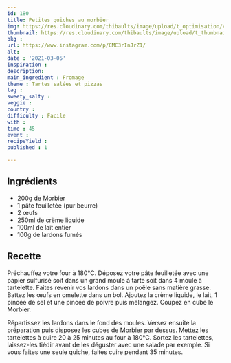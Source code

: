 ```yaml
---
id: 180
title: Petites quiches au morbier
img: https://res.cloudinary.com/thibaults/image/upload/t_optimisation/v1615052966/Recipes/20210306_quiches_morbier.jpg
thumbnail: https://res.cloudinary.com/thibaults/image/upload/t_thumbnail_josie/v1615052966/Recipes/20210306_quiches_morbier.jpg
bkg : 
url: https://www.instagram.com/p/CMC3rInJrZ1/
alt: 
date : '2021-03-05'
inspiration : 
description: 
main_ingredient : Fromage
theme : Tartes salées et pizzas
tag : 
sweety_salty : 
veggie :
country : 
difficulty : Facile
with : 
time : 45
event : 
recipeYield : 
published : 1

---
```


## Ingrédients
 - 200g de Morbier
 - 1 pâte feuilletée (pur beurre)
 - 2 œufs
 - 250ml de crème liquide
 - 100ml de lait entier
 - 100g de lardons fumés

## Recette
Préchauffez votre four à 180°C. Déposez votre pâte feuilletée avec une papier sulfurisé soit dans un grand moule à tarte soit dans 4 moule à tartelette. Faites revenir vos lardons dans un poêle sans matière grasse. Battez les œufs en omelette dans un bol. Ajoutez la crème liquide, le lait, 1 pincée de sel et une pincée de poivre puis mélangez. Coupez en cube le Morbier.

Répartissez les lardons dans le fond des moules. Versez ensuite la préparation puis disposez les cubes de Morbier par dessus. Mettez les tartelettes à cuire 20 à 25 minutes au four à 180°C. Sortez les tartelettes, laissez-les tiédir avant de les déguster avec une salade par exemple. Si vous faites une seule quiche, faites cuire pendant 35 minutes.